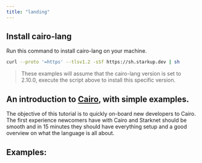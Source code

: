 ```yaml
---
title: "landing"
---
```


## Install cairo-lang
Run this command to install cairo-lang on your machine.
```bash
curl --proto '=https' --tlsv1.2 -sSf https://sh.starkup.dev | sh
```
> These examples will assume that the cairo-lang version is set to 2.10.0, execute the script above to install this specific version.

## An introduction to [Cairo](https://cairo-lang.org/), with simple examples.

The objective of this tutorial is to quickly on-board new developers to Cairo. The first experience newcomers have
with Cairo and Starknet should be smooth and in 15 minutes they should have everything setup and a good overview on what the
language is all about.

## Examples:
